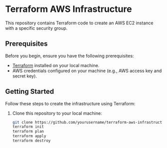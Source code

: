 # Terraform AWS Infrastructure

This repository contains Terraform code to create an AWS EC2 instance with a specific security group.

## Prerequisites

Before you begin, ensure you have the following prerequisites:

- [Terraform](https://www.terraform.io/downloads.html) installed on your local machine.
- AWS credentials configured on your machine (e.g., AWS access key and secret key).

## Getting Started

Follow these steps to create the infrastructure using Terraform:

1. Clone this repository to your local machine:

   ```bash
   git clone https://github.com/yourusername/terraform-aws-infrastructure.git
   terraform init
   terraform plan
   terraform apply
   terraform destroy

